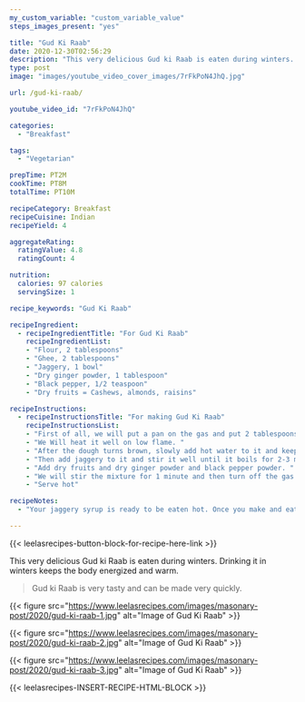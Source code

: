```yaml
---
my_custom_variable: "custom_variable_value"
steps_images_present: "yes"

title: "Gud Ki Raab"
date: 2020-12-30T02:56:29
description: "This very delicious Gud ki Raab is eaten during winters. Drinking it in winters keeps the body energized and warm."
type: post
image: "images/youtube_video_cover_images/7rFkPoN4JhQ.jpg"

url: /gud-ki-raab/

youtube_video_id: "7rFkPoN4JhQ"

categories: 
  - "Breakfast"

tags:
  - "Vegetarian"

prepTime: PT2M
cookTime: PT8M
totalTime: PT10M

recipeCategory: Breakfast
recipeCuisine: Indian
recipeYield: 4

aggregateRating:
  ratingValue: 4.8
  ratingCount: 4

nutrition:
  calories: 97 calories
  servingSize: 1

recipe_keywords: "Gud Ki Raab"

recipeIngredient:
  - recipeIngredientTitle: "For Gud Ki Raab"
    recipeIngredientList:
    - "Flour, 2 tablespoons" 
    - "Ghee, 2 tablespoons" 
    - "Jaggery, 1 bowl" 
    - "Dry ginger powder, 1 tablespoon" 
    - "Black pepper, 1/2 teaspoon" 
    - "Dry fruits = Cashews, almonds, raisins" 

recipeInstructions:
  - recipeInstructionsTitle: "For making Gud Ki Raab"
    recipeInstructionsList:
    - "First of all, we will put a pan on the gas and put 2 tablespoons of ghee in it and 2 tablespoons of flour." 
    - "We Will heat it well on low flame. " 
    - "After the dough turns brown, slowly add hot water to it and keep stirring it. Add water until the mixture becomes very thin. " 
    - "Then add jaggery to it and stir it well until it boils for 2-3 minutes. " 
    - "Add dry fruits and dry ginger powder and black pepper powder. " 
    - "We will stir the mixture for 1 minute and then turn off the gas. "
    - "Serve hot" 

recipeNotes:
  - "Your jaggery syrup is ready to be eaten hot. Once you make and eat it, it looks very tasty." 

---
```


{{< leelasrecipes-button-block-for-recipe-here-link >}}

This very delicious Gud ki Raab is eaten during winters. Drinking it in winters keeps the body energized and warm.

> Gud ki Raab is very tasty and can be made very quickly.

{{< figure src="https://www.leelasrecipes.com/images/masonary-post/2020/gud-ki-raab-1.jpg" alt="Image of Gud Ki Raab" >}}

{{< figure src="https://www.leelasrecipes.com/images/masonary-post/2020/gud-ki-raab-2.jpg" alt="Image of Gud Ki Raab" >}}

{{< figure src="https://www.leelasrecipes.com/images/masonary-post/2020/gud-ki-raab-3.jpg" alt="Image of Gud Ki Raab" >}}

{{< leelasrecipes-INSERT-RECIPE-HTML-BLOCK >}}
